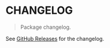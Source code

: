# CHANGELOG

> Package changelog.

See [GitHub Releases](https://github.com/stdlib-js/strided-base-mskunary-addon-dispatch/releases) for the changelog.